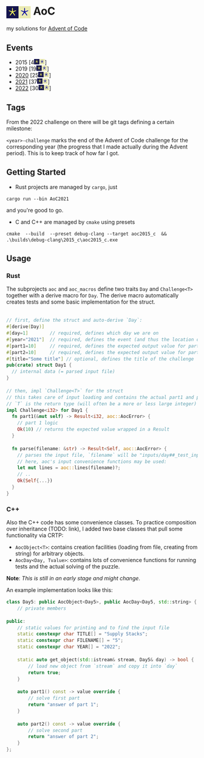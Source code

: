 # <img align="center" src="media/aoc.png#gh-dark-mode-only" height=32><img align="center" src="media/aoc_inv.png#gh-light-mode-only" height=32> AoC
my solutions for [Advent of Code](https://adventofcode.com/)

## Events

- 2015 [4<img src="media/aoc.png#gh-dark-mode-only" height=14><img src="media/aoc_inv.png#gh-light-mode-only" height=14>]
- 2019 [19<img src="media/aoc.png#gh-dark-mode-only" height=14><img src="media/aoc_inv.png#gh-light-mode-only" height=14>]
- [2020](2020) [25<img src="media/aoc.png#gh-dark-mode-only" height=14><img src="media/aoc_inv.png#gh-light-mode-only" height=14>]
- [2021](2021) [37<img src="media/aoc.png#gh-dark-mode-only" height=14><img src="media/aoc_inv.png#gh-light-mode-only" height=14>]
- [2022](2022) [30<img src="media/aoc.png#gh-dark-mode-only" height=14><img src="media/aoc_inv.png#gh-light-mode-only" height=14>]

## Tags

From the 2022 challenge on there will be git tags defining a certain milestone:

`<year>-challenge` marks the end of the Advent of Code challenge for the corresponding year
(the progress that I made actually during the Advent period). This is to keep track of how far I got.

## Getting Started

- Rust projects are managed by `cargo`, just
```shell
cargo run --bin AoC2021
```
and you're good to go.

- C and C++ are managed by `cmake` using presets
```shell
cmake  --build  --preset debug-clang --target aoc2015_c  && .\builds\debug-clang\2015_c\aoc2015_c.exe
```

## Usage

### Rust

The subprojects `aoc` and `aoc_macros` define two traits `Day` and `Challenge<T>` together with a derive macro for `Day`.
The derive macro automatically creates tests and some basic implementation for the struct.

```rust

// first, define the struct and auto-derive `Day`:
#[derive(Day)]
#[day=1]        // required, defines which day we are on
#[year="2021"]  // required, defines the event (and thus the location of the input files)
#[part1=10]     // required, defines the expected output value for part1's test case
#[part2=10]     // required, defines the expected output value for part2's test case
#[title="Some title"] // optional, defines the title of the challenge
pub(crate) struct Day1 {
  // internal data (= parsed input file)
}

// then, impl `Challenge<T>` for the struct
// this takes care of input loading and contains the actual part1 and part2 algorithms
// `T` is the return type (will often be a more or less large integer)
impl Challenge<i32> for Day1 {
  fn part1(&mut self) -> Result<i32, aoc::AocError> {
    // part 1 logic
    Ok(10) // returns the expected value wrapped in a Result
  }
  
  fn parse(filename: &str) -> Result<Self, aoc::AocError> {
    // parses the input file, `filename` will be "inputs/day##_test_input.txt" for test and "<year>/inputs/day##_input.txt" for the actual run
    // here, aoc's input convenience functions may be used:
    let mut lines = aoc::lines(filename)?;
    // ..
    Ok(Self{...})
  }
}
```

### C++

Also the C++ code has some convenience classes.
To practice composition over inheritance (TODO: link), I added two base classes that pull
some functionality via CRTP:
 - `AocObject<T>`: contains creation facilities (loading from file, creating from string)
for arbitrary objects.
 - `AocDay<Day, Tvalue>`: contains lots of convenience functions for running tests and the
actual solving of the puzzle.

**Note**: *This is still in an early stage and might change*.

An example implementation looks like this:
```c++
class Day5: public AocObject<Day5>, public AocDay<Day5, std::string> {
    // private members

public:
    // static values for printing and to find the input file
    static constexpr char TITLE[] = "Supply Stacks";
    static constexpr char FILENAME[] = "5";
    static constexpr char YEAR[] = "2022";

    static auto get_object(std::istream& stream, Day5& day) -> bool {
        // load new object from `stream` and copy it into `day`
        return true;
    }

    auto part1() const -> value override {
        // solve first part
        return "answer of part 1";
    }

    auto part2() const -> value override {
        // solve second part
        return "answer of part 2";
    }
};
```
